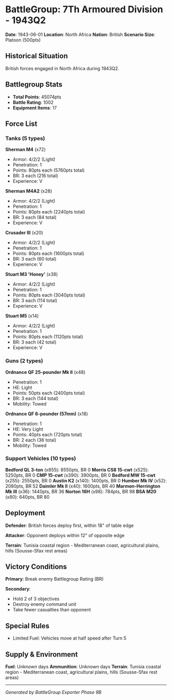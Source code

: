 # BattleGroup: 7Th Armoured Division - 1943Q2

**Date**: 1943-06-01
**Location**: North Africa
**Nation**: British
**Scenario Size**: Platoon (500pts)

## Historical Situation

British forces engaged in North Africa during 1943Q2.

## Battlegroup Stats

- **Total Points**: 45074pts
- **Battle Rating**: 1002
- **Equipment Items**: 17

## Force List

### Tanks (5 types)

**Sherman M4** (x72)
- Armor: 4/2/2 (Light)
- Penetration: 1
- Points: 80pts each (5760pts total)
- BR: 3 each (216 total)
- Experience: V

**Sherman M4A2** (x28)
- Armor: 4/2/2 (Light)
- Penetration: 1
- Points: 80pts each (2240pts total)
- BR: 3 each (84 total)
- Experience: V

**Crusader III** (x20)
- Armor: 4/2/2 (Light)
- Penetration: 1
- Points: 80pts each (1600pts total)
- BR: 3 each (60 total)
- Experience: V

**Stuart M3 'Honey'** (x38)
- Armor: 4/2/2 (Light)
- Penetration: 1
- Points: 80pts each (3040pts total)
- BR: 3 each (114 total)
- Experience: V

**Stuart M5** (x14)
- Armor: 4/2/2 (Light)
- Penetration: 1
- Points: 80pts each (1120pts total)
- BR: 3 each (42 total)
- Experience: V

### Guns (2 types)

**Ordnance QF 25-pounder Mk II** (x48)
- Penetration: 1
- HE: Light
- Points: 50pts each (2400pts total)
- BR: 3 each (144 total)
- Mobility: Towed

**Ordnance QF 6-pounder (57mm)** (x18)
- Penetration: 1
- HE: Very Light
- Points: 40pts each (720pts total)
- BR: 2 each (36 total)
- Mobility: Towed

### Support Vehicles (10 types)

**Bedford QL 3-ton** (x855): 8550pts, BR 0
**Morris CS8 15-cwt** (x525): 5250pts, BR 0
**CMP 15-cwt** (x390): 3900pts, BR 0
**Bedford MW 15-cwt** (x255): 2550pts, BR 0
**Austin K2** (x140): 1400pts, BR 0
**Humber Mk IV** (x52): 2080pts, BR 52
**Daimler Mk II** (x40): 1600pts, BR 40
**Marmon-Herrington Mk III** (x36): 1440pts, BR 36
**Norton 16H** (x98): 784pts, BR 98
**BSA M20** (x80): 640pts, BR 80

## Deployment

**Defender**: British forces deploy first, within 18" of table edge

**Attacker**: Opponent deploys within 12" of opposite edge

**Terrain**: Tunisia coastal region - Mediterranean coast, agricultural plains, hills (Sousse-Sfax rest areas)

## Victory Conditions

**Primary**: Break enemy Battlegroup Rating (BR)

**Secondary**:
- Hold 2 of 3 objectives
- Destroy enemy command unit
- Take fewer casualties than opponent

## Special Rules

- Limited Fuel: Vehicles move at half speed after Turn 5

## Supply & Environment

**Fuel**: Unknown days
**Ammunition**: Unknown days
**Terrain**: Tunisia coastal region - Mediterranean coast, agricultural plains, hills (Sousse-Sfax rest areas)

---

*Generated by BattleGroup Exporter Phase 9B*
